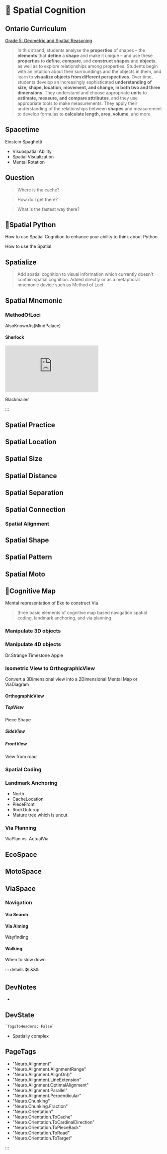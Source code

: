 # 💜 <neuro>Spatial Cognition</neuro>

## Ontario Curriculum

[Grade 5: Geometric and Spatial Reasoning](https://www.dcp.edu.gov.on.ca/en/curriculum/elementary-mathematics/grades/g5-math/strand-e/e1)

> In this strand, students analyse the **properties** of shapes – the **elements** that **define** a **shape** and make it unique – and use these **properties** to **define**, **compare**, and **construct** **shapes** and **objects**, as well as to explore relationships among properties. Students begin with an intuition about their surroundings and the objects in them, and learn to **visualize objects from different perspectives**. Over time, students develop an increasingly sophisticated **understanding of size, shape, location, movement, and change, in both two and three dimensions**. They understand and choose appropriate **units** to **estimate, measure, and compare attributes**, and they use appropriate tools to make measurements. They apply their understanding of the relationships between **shapes** and measurement to develop formulas to **calculate length, area, volume**, and more.

## Spacetime

Einstein Spaghetti

- Visuospatial Ability
- Spatial Visualization
- Mental Rotation

## Question

> Where is the cache?

> How do I get there?

> What is the fastest way there?

>

## 🐍<py>Spatial Python</py>

How to use Spatial Cognition to enhance your ability to think about Python

How to use the Spatial 

## Spatialize

> Add spatial cognition to visual information which currently doesn't contain spatial cognition. Added directly or as a metaphoral mnemonic device such as Method of Loci

## Spatial Mnemonic

### MethodOfLoci

AlsoKnownAs(MindPalace)

#### Sherlock 

<iframe class="youtube-video" src="https://www.youtube.com/embed/0FSKTndbwVo" title="The hound of baskervilles  mind palace" frameborder="0" allow="accelerometer; autoplay; clipboard-write; encrypted-media; gyroscope; picture-in-picture; web-share" referrerpolicy="strict-origin-when-cross-origin" allowfullscreen></iframe>

Blackmailer




:::

## Spatial Practice

## Spatial Location

## Spatial Size

## Spatial Distance

## Spatial Separation

## Spatial Connection

### Spatial Alignment

## Spatial Shape

## Spatial Pattern

## Spatial Moto

##

## 💜<neuro>Cognitive Map</neuro>

Mental representation of Eko to construct Via

> three basic elements of cognitive map based navigation spatial coding, landmark anchoring, and via planning

### Manipulate 3D objects

### Manipulate 4D objects

Dr.Strange Timestone Apple

### Isometric View to OrthographicView

Convert a 3Dimensional view into a 2Dimensional Mental Map or ViaDiagram

#### OrthographicView

##### TopView

Piece Shape

##### SideView

##### FrontView

View from road

### Spatial Coding

### Landmark Anchoring

- North
- CacheLocation
- PieceFront
- RockOutcrop
- Mature tree which is uncut.

### Via Planning

ViaPlan vs. ActualVia

## <eko>EcoSpace</eko>

## <moto>MotoSpace</moto>

## <via>ViaSpace</via>

### Navigation

#### Via Search

#### Via Aiming

Wayfinding

#### Walking

When to slow down


<!-- =================================================== -->
<!-- =================================================== -->
<!-- =================================================== -->
<!-- =================================================== -->
<!-- =================================================== -->
::: details 🛠 <dev>&&&</dev>

## DevNotes

- 

## DevState

```py
`TagsToHeaders: False`
```

- Spatially complex

<h2>PageTags</h2>

- "Neuro.Alignment"
- "Neuro.Alignment.AlignmentRange"
- "Neuro.Alignment.AlignOn()"
- "Neuro.Alignment.LineExtension"
- "Neuro.Alignment.OptimalAlignment"
- "Neuro.Alignment.Parallel"
- "Neuro.Alignment.Perpendicular"
- "Neuro.Chunking"
- "Neuro.Chunking.Fraction"
- "Neuro.Orientation"
- "Neuro.Orientation.ToCache"
- "Neuro.Orientation.ToCardinalDirection"
- "Neuro.Orientation.ToPieceBack"
- "Neuro.Orientation.ToRoad"
- "Neuro.Orientation.ToTarget"

:::

